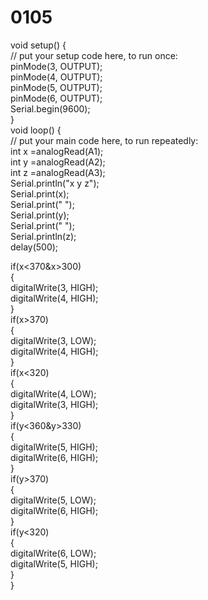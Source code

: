 # 0105
void setup() {  
  // put your setup code here, to run once:  
pinMode(3, OUTPUT);  
pinMode(4, OUTPUT);  
pinMode(5, OUTPUT);  
pinMode(6, OUTPUT);  
Serial.begin(9600);  
}  
void loop() {  
  // put your main code here, to run repeatedly:  
int x =analogRead(A1);   
int y =analogRead(A2);   
int z =analogRead(A3);   
Serial.println("x     y     z");  
Serial.print(x);  
Serial.print("   ");  
Serial.print(y);  
Serial.print("   ");  
Serial.println(z);  
delay(500);  
  
if(x<370&x>300)  
{  
  digitalWrite(3, HIGH);      
  digitalWrite(4, HIGH);  
  }  
if(x>370)  
{                           
  digitalWrite(3, LOW);     
  digitalWrite(4, HIGH);  
  }       
if(x<320)  
{  
  digitalWrite(4, LOW);     
  digitalWrite(3, HIGH);  
 }  
  if(y<360&y>330)  
{  
  digitalWrite(5, HIGH);     
  digitalWrite(6, HIGH);  
  }  
if(y>370)  
{  
  digitalWrite(5, LOW);     
  digitalWrite(6, HIGH);  
  }  
if(y<320)  
{  
  digitalWrite(6, LOW);     
  digitalWrite(5, HIGH);  
  }  
}  
  
